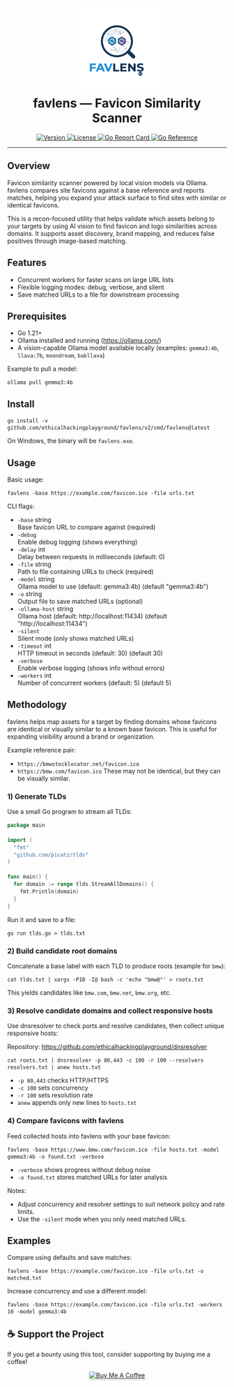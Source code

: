 <h1 align="center">
  <br>
  <img src="static/logo.png" width="200" alt="favlens">
  <br>
  favlens — Favicon Similarity Scanner
</h1>

<p align="center">
  <a href="https://github.com/ethicalhackingplayground/favlens">
    <img src="https://img.shields.io/github/v/release/ethicalhackingplayground/favlens?style=flat-square" alt="Version">
  </a>
  <a href="https://github.com/ethicalhackingplayground/favlens/blob/master/LICENSE">
    <img src="https://img.shields.io/badge/License-MIT-yellow.svg?style=flat-square" alt="License">
  </a>
  <a href="https://goreportcard.com/report/github.com/ethicalhackingplayground/favlens/v2">
    <img src="https://goreportcard.com/badge/github.com/ethicalhackingplayground/favlens/v2?style=flat-square" alt="Go Report Card">
  </a>
  <a href="https://pkg.go.dev/github.com/ethicalhackingplayground/favlens/v2">
    <img src="https://pkg.go.dev/badge/github.com/ethicalhackingplayground/favlens.svg" alt="Go Reference">
  </a>
</p>

---

## Overview
Favicon similarity scanner powered by local vision models via Ollama. favlens compares site favicons against a base reference and reports matches, helping you expand your attack surface to find sites with similar or identical favicons.

This is a recon-focused utility that helps validate which assets belong to your targets by using AI vision to find favicon and logo similarities across domains. It supports asset discovery, brand mapping, and reduces false positives through image-based matching.

## Features
- Concurrent workers for faster scans on large URL lists
- Flexible logging modes: debug, verbose, and silent
- Save matched URLs to a file for downstream processing

## Prerequisites
- Go 1.21+
- Ollama installed and running (https://ollama.com/)
- A vision-capable Ollama model available locally (examples: `gemma3:4b`, `llava:7b`, `moondream`, `bakllava`)

Example to pull a model:
```
ollama pull gemma3:4b
```

## Install
```
go install -v github.com/ethicalhackingplayground/favlens/v2/cmd/favlens@latest
```
On Windows, the binary will be `favlens.exe`.

## Usage
Basic usage:
```
favlens -base https://example.com/favicon.ico -file urls.txt
```

CLI flags:
- `-base` string  
      Base favicon URL to compare against (required)
- `-debug`  
      Enable debug logging (shows everything)
- `-delay` int  
      Delay between requests in milliseconds (default: 0)
- `-file` string  
      Path to file containing URLs to check (required)
- `-model` string  
      Ollama model to use (default: gemma3:4b) (default "gemma3:4b")
- `-o` string  
      Output file to save matched URLs (optional)
- `-ollama-host` string  
      Ollama host (default: http://localhost:11434) (default "http://localhost:11434")
- `-silent`  
      Silent mode (only shows matched URLs)
- `-timeout` int  
      HTTP timeout in seconds (default: 30) (default 30)
- `-verbose`  
      Enable verbose logging (shows info without errors)
- `-workers` int  
      Number of concurrent workers (default: 5) (default 5)

## Methodology
favlens helps map assets for a target by finding domains whose favicons are identical or visually similar to a known base favicon. This is useful for expanding visibility around a brand or organization.

Example reference pair:
- `https://bmwstocklocator.net/favicon.ico`
- `https://bmw.com/favicon.ico`
These may not be identical, but they can be visually similar.

### 1) Generate TLDs
Use a small Go program to stream all TLDs:
```go
package main

import (
  "fmt"
  "github.com/picatz/tlds"
)

func main() {
  for domain := range tlds.StreamAllDomains() {
    fmt.Println(domain)
  }
}
```
Run it and save to a file:
```
go run tlds.go > tlds.txt
```

### 2) Build candidate root domains
Concatenate a base label with each TLD to produce roots (example for `bmw`):
```
cat tlds.txt | xargs -P10 -I@ bash -c 'echo "bmw@"' > roots.txt
```
This yields candidates like `bmw.com`, `bmw.net`, `bmw.org`, etc.

### 3) Resolve candidate domains and collect responsive hosts
Use dnsresolver to check ports and resolve candidates, then collect unique responsive hosts:

Repository: https://github.com/ethicalhackingplayground/dnsresolver
```
cat roots.txt | dnsresolver -p 80,443 -c 100 -r 100 --resolvers resolvers.txt | anew hosts.txt
```
- `-p 80,443` checks HTTP/HTTPS
- `-c 100` sets concurrency
- `-r 100` sets resolution rate
- `anew` appends only new lines to `hosts.txt`

### 4) Compare favicons with favlens
Feed collected hosts into favlens with your base favicon:
```
favlens -base https://www.bmw.com/favicon.ico -file hosts.txt -model gemma3:4b -o found.txt -verbose
```
- `-verbose` shows progress without debug noise
- `-o found.txt` stores matched URLs for later analysis

Notes:
- Adjust concurrency and resolver settings to suit network policy and rate limits.
- Use the `-silent` mode when you only need matched URLs.

## Examples
Compare using defaults and save matches:
```
favlens -base https://example.com/favicon.ico -file urls.txt -o matched.txt
```
Increase concurrency and use a different model:
```
favlens -base https://example.com/favicon.ico -file urls.txt -workers 10 -model gemma3:4b
```

## ☕ Support the Project
If you get a bounty using this tool, consider supporting by buying me a coffee!

<p align="center">
  <a href="https://buymeacoffee.com/zoidsec" target="_blank">
    <img src="https://www.buymeacoffee.com/assets/img/custom_images/orange_img.png" alt="Buy Me A Coffee" style="height: 41px !important;width: 174px !important;box-shadow: 0px 3px 2px 0px rgba(190, 190, 190, 0.5) !important;-webkit-box-shadow: 0px 3px 2px 0px rgba(190, 190, 190, 0.5) !important;">
  </a>
</p>
